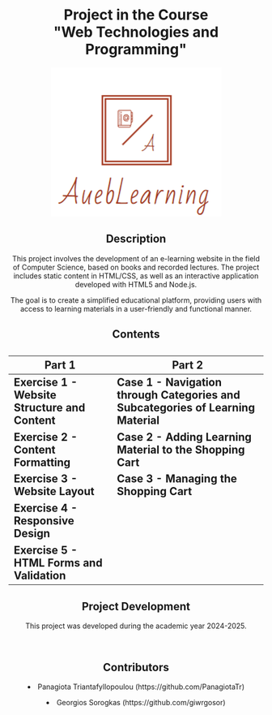 <h1 align="center">Project in the Course <br>"Web Technologies and Programming"</h1>

<p align="center">
  <img src="Part%201%20-%20HTML%20&%20CSS/images/logo.png" alt="Project Logo">
</p>

<h2 align="center">Description</h2>

<p align="center">
This project involves the development of an e-learning website in the field of Computer Science, based on books and recorded lectures. The project includes static content in HTML/CSS, as well as an interactive application developed with HTML5 and Node.js.</p>

<p align="center">
The goal is to create a simplified educational platform, providing users with access to learning materials in a user-friendly and functional manner.
</p>

<h2 align="center">Contents<h2>

| **Part 1** | **Part 2** |
|------------|------------|
| **Exercise 1** - Website Structure and Content  | **Case 1** - Navigation through Categories and Subcategories of Learning Material |
| **Exercise 2** - Content Formatting  | **Case 2** - Adding Learning Material to the Shopping Cart |
| **Exercise 3** - Website Layout  | **Case 3** - Managing the Shopping Cart |
| **Exercise 4** - Responsive Design  |  |
| **Exercise 5** - HTML Forms and Validation  |  |

<h2 align="center">Project Development</h2>
<p align="center">
This project was developed during the academic year 2024-2025.</p>
<br>
<h2 align="center">Contributors</h2>
<p><li align="center">Panagiota Triantafyllopoulou (https://github.com/PanagiotaTr)</li></p>
<p><li align="center">Georgios Sorogkas (https://github.com/giwrgosor)</li></p>
